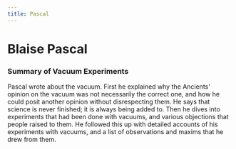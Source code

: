 ```yaml
---
title: Pascal
---
```


# Blaise Pascal

### Summary of Vacuum Experiments
Pascal wrote about the vacuum. First he explained why the Ancients' opinion on the vacuum was not necessarily the correct one, and how he could posit another opinion without disrespecting them. He says that science is never finished; it is always being added to. Then he dives into experiments that had been done with vacuums, and various objections that people raised to them. He followed this up with detailed accounts of his experiments with vacuums, and a list of observations and maxims that he drew from them. 

